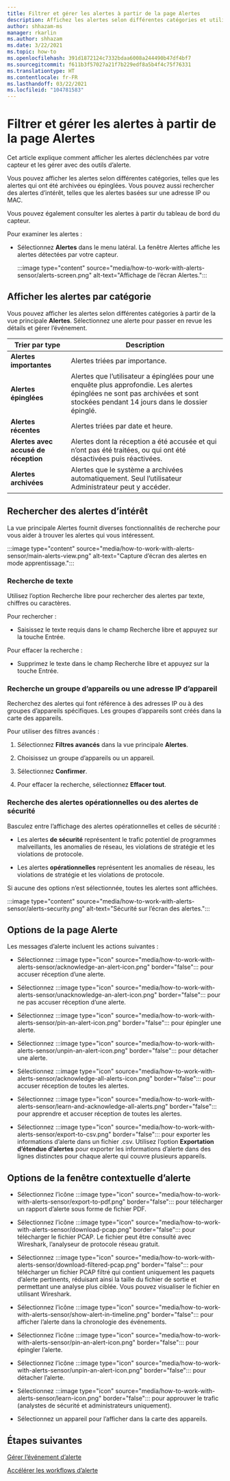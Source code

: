 ```yaml
---
title: Filtrer et gérer les alertes à partir de la page Alertes
description: Affichez les alertes selon différentes catégories et utilisez les fonctionnalités de recherche pour vous aider à trouver les alertes qui vous intéressent.
author: shhazam-ms
manager: rkarlin
ms.author: shhazam
ms.date: 3/22/2021
ms.topic: how-to
ms.openlocfilehash: 391d1872124c7332bdaa6008a244490b47df4bf7
ms.sourcegitcommit: f611b3f57027a21f7b229edf8a5b4f4c75f76331
ms.translationtype: HT
ms.contentlocale: fr-FR
ms.lasthandoff: 03/22/2021
ms.locfileid: "104781583"
---
```

# <a name="filter-and-manage-alerts-from-the-alerts-page"></a>Filtrer et gérer les alertes à partir de la page Alertes 

Cet article explique comment afficher les alertes déclenchées par votre capteur et les gérer avec des outils d’alerte.

Vous pouvez afficher les alertes selon différentes catégories, telles que les alertes qui ont été archivées ou épinglées. Vous pouvez aussi rechercher des alertes d’intérêt, telles que les alertes basées sur une adresse IP ou MAC.  

Vous pouvez également consulter les alertes à partir du tableau de bord du capteur.

Pour examiner les alertes :

- Sélectionnez **Alertes** dans le menu latéral. La fenêtre Alertes affiche les alertes détectées par votre capteur.

  :::image type="content" source="media/how-to-work-with-alerts-sensor/alerts-screen.png" alt-text="Affichage de l’écran Alertes.":::

## <a name="view-alerts-by-category"></a>Afficher les alertes par catégorie

Vous pouvez afficher les alertes selon différentes catégories à partir de la vue principale **Alertes**. Sélectionnez une alerte pour passer en revue les détails et gérer l’événement.

| Trier par type | Description |
|--|--|
| **Alertes importantes** | Alertes triées par importance. |
| **Alertes épinglées** | Alertes que l’utilisateur a épinglées pour une enquête plus approfondie. Les alertes épinglées ne sont pas archivées et sont stockées pendant 14 jours dans le dossier épinglé. |
| **Alertes récentes** | Alertes triées par date et heure. |
| **Alertes avec accusé de réception** | Alertes dont la réception a été accusée et qui n’ont pas été traitées, ou qui ont été désactivées puis réactivées. |
| **Alertes archivées** | Alertes que le système a archivées automatiquement. Seul l’utilisateur Administrateur peut y accéder. |

## <a name="search-for-alerts-of-interest"></a>Rechercher des alertes d’intérêt

La vue principale Alertes fournit diverses fonctionnalités de recherche pour vous aider à trouver les alertes qui vous intéressent.

:::image type="content" source="media/how-to-work-with-alerts-sensor/main-alerts-view.png" alt-text="Capture d’écran des alertes en mode apprentissage.":::

### <a name="text-search"></a>Recherche de texte

Utilisez l’option Recherche libre pour rechercher des alertes par texte, chiffres ou caractères.

Pour rechercher :

- Saisissez le texte requis dans le champ Recherche libre et appuyez sur la touche Entrée.

Pour effacer la recherche :

- Supprimez le texte dans le champ Recherche libre et appuyez sur la touche Entrée.

### <a name="device-group-or-device-ip-address-search"></a>Recherche un groupe d’appareils ou une adresse IP d’appareil

Recherchez des alertes qui font référence à des adresses IP ou à des groupes d’appareils spécifiques. Les groupes d’appareils sont créés dans la carte des appareils.

Pour utiliser des filtres avancés :

1. Sélectionnez **Filtres avancés** dans la vue principale **Alertes**.

2. Choisissez un groupe d’appareils ou un appareil.

3. Sélectionnez **Confirmer**.

4. Pour effacer la recherche, sélectionnez **Effacer tout**.

### <a name="security-versus-operational-alert-search"></a>Recherche des alertes opérationnelles ou des alertes de sécurité

Basculez entre l’affichage des alertes opérationnelles et celles de sécurité :

- Les alertes **de sécurité** représentent le trafic potentiel de programmes malveillants, les anomalies de réseau, les violations de stratégie et les violations de protocole.

- Les alertes **opérationnelles** représentent les anomalies de réseau, les violations de stratégie et les violations de protocole.

Si aucune des options n’est sélectionnée, toutes les alertes sont affichées.

:::image type="content" source="media/how-to-work-with-alerts-sensor/alerts-security.png" alt-text="Sécurité sur l’écran des alertes.":::

## <a name="alert-page-options"></a>Options de la page Alerte

Les messages d’alerte incluent les actions suivantes :

- Sélectionnez :::image type="icon" source="media/how-to-work-with-alerts-sensor/acknowledge-an-alert-icon.png" border="false"::: pour accuser réception d’une alerte.

- Sélectionnez :::image type="icon" source="media/how-to-work-with-alerts-sensor/unacknowledge-an-alert-icon.png" border="false"::: pour ne pas accuser réception d’une alerte.

- Sélectionnez :::image type="icon" source="media/how-to-work-with-alerts-sensor/pin-an-alert-icon.png" border="false"::: pour épingler une alerte.

- Sélectionnez :::image type="icon" source="media/how-to-work-with-alerts-sensor/unpin-an-alert-icon.png" border="false"::: pour détacher une alerte.

- Sélectionnez :::image type="icon" source="media/how-to-work-with-alerts-sensor/acknowledge-all-alerts-icon.png" border="false"::: pour accuser réception de toutes les alertes.

- Sélectionnez :::image type="icon" source="media/how-to-work-with-alerts-sensor/learn-and-acknowledge-all-alerts.png" border="false"::: pour apprendre et accuser réception de toutes les alertes.

- Sélectionnez :::image type="icon" source="media/how-to-work-with-alerts-sensor/export-to-csv.png" border="false"::: pour exporter les informations d’alerte dans un fichier .csv. Utilisez l’option **Exportation d’étendue d’alertes** pour exporter les informations d’alerte dans des lignes distinctes pour chaque alerte qui couvre plusieurs appareils.

## <a name="alert-pop-up-window-options"></a>Options de la fenêtre contextuelle d’alerte

- Sélectionnez l’icône :::image type="icon" source="media/how-to-work-with-alerts-sensor/export-to-pdf.png" border="false"::: pour télécharger un rapport d’alerte sous forme de fichier PDF.

- Sélectionnez l’icône :::image type="icon" source="media/how-to-work-with-alerts-sensor/download-pcap.png" border="false"::: pour télécharger le fichier PCAP. Le fichier peut être consulté avec Wireshark, l’analyseur de protocole réseau gratuit.

- Sélectionnez :::image type="icon" source="media/how-to-work-with-alerts-sensor/download-filtered-pcap.png" border="false"::: pour télécharger un fichier PCAP filtré qui contient uniquement les paquets d’alerte pertinents, réduisant ainsi la taille du fichier de sortie et permettant une analyse plus ciblée. Vous pouvez visualiser le fichier en utilisant Wireshark.

- Sélectionnez l’icône :::image type="icon" source="media/how-to-work-with-alerts-sensor/show-alert-in-timeline.png" border="false"::: pour afficher l’alerte dans la chronologie des événements.

- Sélectionnez l’icône :::image type="icon" source="media/how-to-work-with-alerts-sensor/pin-an-alert-icon.png" border="false"::: pour épingler l’alerte.

- Sélectionnez l’icône :::image type="icon" source="media/how-to-work-with-alerts-sensor/unpin-an-alert-icon.png" border="false"::: pour détacher l’alerte.

- Sélectionnez :::image type="icon" source="media/how-to-work-with-alerts-sensor/learn-icon.png" border="false"::: pour approuver le trafic (analystes de sécurité et administrateurs uniquement).

- Sélectionnez un appareil pour l’afficher dans la carte des appareils.

## <a name="next-steps"></a>Étapes suivantes

[Gérer l’événement d’alerte](how-to-manage-the-alert-event.md)

[Accélérer les workflows d’alerte](how-to-accelerate-alert-incident-response.md)
